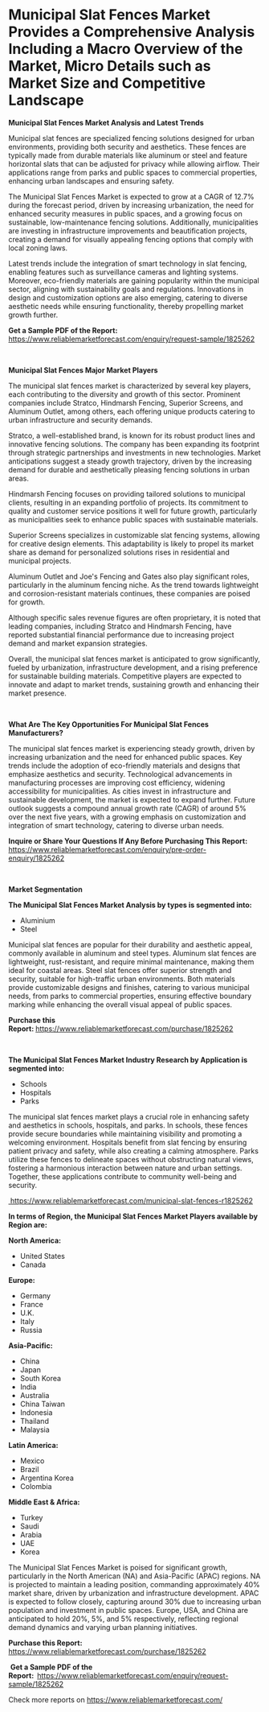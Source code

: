 <p><h1>Municipal Slat Fences Market Provides a Comprehensive Analysis Including a Macro Overview of the Market, Micro Details such as Market Size and Competitive Landscape</h1></p><p><strong>Municipal Slat Fences Market Analysis and Latest Trends</strong></p>
<p><p>Municipal slat fences are specialized fencing solutions designed for urban environments, providing both security and aesthetics. These fences are typically made from durable materials like aluminum or steel and feature horizontal slats that can be adjusted for privacy while allowing airflow. Their applications range from parks and public spaces to commercial properties, enhancing urban landscapes and ensuring safety.</p><p>The Municipal Slat Fences Market is expected to grow at a CAGR of 12.7% during the forecast period, driven by increasing urbanization, the need for enhanced security measures in public spaces, and a growing focus on sustainable, low-maintenance fencing solutions. Additionally, municipalities are investing in infrastructure improvements and beautification projects, creating a demand for visually appealing fencing options that comply with local zoning laws.</p><p>Latest trends include the integration of smart technology in slat fencing, enabling features such as surveillance cameras and lighting systems. Moreover, eco-friendly materials are gaining popularity within the municipal sector, aligning with sustainability goals and regulations. Innovations in design and customization options are also emerging, catering to diverse aesthetic needs while ensuring functionality, thereby propelling market growth further.</p></p>
<p><strong>Get a Sample PDF of the Report:&nbsp;</strong> <a href="https://www.reliablemarketforecast.com/enquiry/request-sample/1825262?utm_campaign=3197&utm_medium=2&utm_source=Github&utm_content=ia&utm_term=12042025&utm_id=municipal-slat-fences">https://www.reliablemarketforecast.com/enquiry/request-sample/1825262</a></p>
<p>&nbsp;</p>
<p><strong>Municipal Slat Fences Major Market Players</strong></p>
<p><p>The municipal slat fences market is characterized by several key players, each contributing to the diversity and growth of this sector. Prominent companies include Stratco, Hindmarsh Fencing, Superior Screens, and Aluminum Outlet, among others, each offering unique products catering to urban infrastructure and security demands.</p><p>Stratco, a well-established brand, is known for its robust product lines and innovative fencing solutions. The company has been expanding its footprint through strategic partnerships and investments in new technologies. Market anticipations suggest a steady growth trajectory, driven by the increasing demand for durable and aesthetically pleasing fencing solutions in urban areas.</p><p>Hindmarsh Fencing focuses on providing tailored solutions to municipal clients, resulting in an expanding portfolio of projects. Its commitment to quality and customer service positions it well for future growth, particularly as municipalities seek to enhance public spaces with sustainable materials.</p><p>Superior Screens specializes in customizable slat fencing systems, allowing for creative design elements. This adaptability is likely to propel its market share as demand for personalized solutions rises in residential and municipal projects.</p><p>Aluminum Outlet and Joe's Fencing and Gates also play significant roles, particularly in the aluminum fencing niche. As the trend towards lightweight and corrosion-resistant materials continues, these companies are poised for growth.</p><p>Although specific sales revenue figures are often proprietary, it is noted that leading companies, including Stratco and Hindmarsh Fencing, have reported substantial financial performance due to increasing project demand and market expansion strategies.</p><p>Overall, the municipal slat fences market is anticipated to grow significantly, fueled by urbanization, infrastructure development, and a rising preference for sustainable building materials. Competitive players are expected to innovate and adapt to market trends, sustaining growth and enhancing their market presence.</p></p>
<p>&nbsp;</p>
<p><strong>What Are The Key Opportunities For Municipal Slat Fences Manufacturers?</strong></p>
<p><p>The municipal slat fences market is experiencing steady growth, driven by increasing urbanization and the need for enhanced public spaces. Key trends include the adoption of eco-friendly materials and designs that emphasize aesthetics and security. Technological advancements in manufacturing processes are improving cost efficiency, widening accessibility for municipalities. As cities invest in infrastructure and sustainable development, the market is expected to expand further. Future outlook suggests a compound annual growth rate (CAGR) of around 5% over the next five years, with a growing emphasis on customization and integration of smart technology, catering to diverse urban needs.</p></p>
<p><strong>Inquire or Share Your Questions If Any Before Purchasing This Report:</strong> <a href="https://www.reliablemarketforecast.com/enquiry/pre-order-enquiry/1825262?utm_campaign=3197&utm_medium=2&utm_source=Github&utm_content=ia&utm_term=12042025&utm_id=municipal-slat-fences">https://www.reliablemarketforecast.com/enquiry/pre-order-enquiry/1825262</a></p>
<p>&nbsp;</p>
<p><strong>Market Segmentation</strong></p>
<p><strong>The Municipal Slat Fences Market Analysis by types is segmented into:</strong></p>
<p><ul><li>Aluminium</li><li>Steel</li></ul></p>
<p><p>Municipal slat fences are popular for their durability and aesthetic appeal, commonly available in aluminum and steel types. Aluminum slat fences are lightweight, rust-resistant, and require minimal maintenance, making them ideal for coastal areas. Steel slat fences offer superior strength and security, suitable for high-traffic urban environments. Both materials provide customizable designs and finishes, catering to various municipal needs, from parks to commercial properties, ensuring effective boundary marking while enhancing the overall visual appeal of public spaces.</p></p>
<p><strong>Purchase this Report:&nbsp;</strong><a href="https://www.reliablemarketforecast.com/purchase/1825262?utm_campaign=3197&utm_medium=2&utm_source=Github&utm_content=ia&utm_term=12042025&utm_id=municipal-slat-fences">https://www.reliablemarketforecast.com/purchase/1825262</a></p>
<p>&nbsp;</p>
<p><strong>The Municipal Slat Fences Market Industry Research by Application is segmented into:</strong></p>
<p><ul><li>Schools</li><li>Hospitals</li><li>Parks</li></ul></p>
<p><p>The municipal slat fences market plays a crucial role in enhancing safety and aesthetics in schools, hospitals, and parks. In schools, these fences provide secure boundaries while maintaining visibility and promoting a welcoming environment. Hospitals benefit from slat fencing by ensuring patient privacy and safety, while also creating a calming atmosphere. Parks utilize these fences to delineate spaces without obstructing natural views, fostering a harmonious interaction between nature and urban settings. Together, these applications contribute to community well-being and security.</p></p>
<p><a href="https://www.reliablemarketforecast.com/municipal-slat-fences-r1825262?utm_campaign=3197&utm_medium=2&utm_source=Github&utm_content=ia&utm_term=12042025&utm_id=municipal-slat-fences">&nbsp;https://www.reliablemarketforecast.com/municipal-slat-fences-r1825262</a></p>
<p><strong>In terms of Region, the Municipal Slat Fences Market Players available by Region are:</strong></p>
<p>
    <p> <strong> North America: </strong>
        <ul>
            <li>United States</li>
            <li>Canada</li>
        </ul>
        </p> 
    <p> <strong> Europe: </strong>
        <ul>
            <li>Germany</li>
            <li>France</li>
            <li>U.K.</li>
            <li>Italy</li>
            <li>Russia</li>
        </ul>
        </p> 
    <p> <strong> Asia-Pacific: </strong>
        <ul>
            <li>China</li>
            <li>Japan</li>
            <li>South Korea</li>
            <li>India</li>
            <li>Australia</li>
            <li>China Taiwan</li>
            <li>Indonesia</li>
            <li>Thailand</li>
            <li>Malaysia</li>
        </ul>
        </p> 
    <p> <strong> Latin America: </strong>
        <ul>
            <li>Mexico</li>
            <li>Brazil</li>
            <li>Argentina Korea</li>
            <li>Colombia</li>
        </ul>
        </p> 
    <p> <strong> Middle East & Africa: </strong>
        <ul>
            <li>Turkey</li>
            <li>Saudi</li>
            <li>Arabia</li>
            <li>UAE</li>
            <li>Korea</li>
        </ul>
    </p>
    </p>
<p><p>The Municipal Slat Fences Market is poised for significant growth, particularly in the North American (NA) and Asia-Pacific (APAC) regions. NA is projected to maintain a leading position, commanding approximately 40% market share, driven by urbanization and infrastructure development. APAC is expected to follow closely, capturing around 30% due to increasing urban population and investment in public spaces. Europe, USA, and China are anticipated to hold 20%, 5%, and 5% respectively, reflecting regional demand dynamics and varying urban planning initiatives.</p></p>
<p><strong>Purchase this Report: </strong><a href="https://www.reliablemarketforecast.com/purchase/1825262?utm_campaign=3197&utm_medium=2&utm_source=Github&utm_content=ia&utm_term=12042025&utm_id=municipal-slat-fences">https://www.reliablemarketforecast.com/purchase/1825262</a></p>
<p>&nbsp;<strong>Get a Sample PDF of the Report:&nbsp;&nbsp;</strong><a href="https://www.reliablemarketforecast.com/enquiry/request-sample/1825262?utm_campaign=3197&utm_medium=2&utm_source=Github&utm_content=ia&utm_term=12042025&utm_id=municipal-slat-fences">https://www.reliablemarketforecast.com/enquiry/request-sample/1825262</a></p>
<p><strong></strong></p>
<p>Check more reports on <a href="https://www.reliablemarketforecast.com/?utm_campaign=3197&utm_medium=2&utm_source=Github&utm_content=ia&utm_term=12042025&utm_id=municipal-slat-fences">https://www.reliablemarketforecast.com/</a></p>